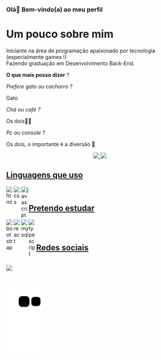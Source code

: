 ### Olá👋 Bem-vindo(a) ao meu perfil <br>
<h1>Um pouco sobre mim</h1>
<p>Iniciante na área de programação apaixonado por tecnologia (especialmente games !)<br> Fazendo graduação em Desenvolvimento Back-End.</p>

<p><b>O que mais posso dizer</b> ?</p> 
<p><i>Prefere gato ou cachorro ?</i><p>
<p>Gato</p>
<p><i>Chá ou café  ?</i><p>
<p>Os dois👍🏻</p>
<p><i>Pc ou console ?</i><p>
<p>Os dois, o importante é a diversão 👀.</p>

<div align="center">
  <a href="https://github.com/ViniciusMassari">
  <img height="180em" src="https://github-readme-stats.vercel.app/api?username=ViniciusMassari&show_icons=true&theme=radical&include_all_commits=true&count_private=true"/>
  <img height="180em" src="https://github-readme-stats.vercel.app/api/top-langs/?username=ViniciusMassari&layout=compact&langs_count=7&theme=radical"/>
</div>
<h2>Linguagens que uso </h2>
<div style="display: inline_block">
<img align="left" width="4%" alt="html" src="https://cdn.jsdelivr.net/gh/devicons/devicon/icons/html5/html5-plain-wordmark.svg" />
<img align="left" width="4%" alt="css" src="https://cdn.jsdelivr.net/gh/devicons/devicon/icons/css3/css3-original.svg" />
 <img align="left" width="4%" alt="javascript" src="https://cdn.jsdelivr.net/gh/devicons/devicon/icons/javascript/javascript-original.svg" />
</div> <br>

<h2>Pretendo estudar </h2>
<div style="display: inline_block">
<img align="left" width="4%" alt="bootstrap" src="https://cdn.jsdelivr.net/gh/devicons/devicon/icons/bootstrap/bootstrap-original-wordmark.svg" />
<img align="left" width="4%" alt="react" src="https://cdn.jsdelivr.net/gh/devicons/devicon/icons/react/react-original-wordmark.svg" />
<img align="left" width="4%" alt="mysql" src="https://cdn.jsdelivr.net/gh/devicons/devicon/icons/mysql/mysql-original-wordmark.svg" />
<img align="left" width="4%" alt="typescript" src="https://cdn.jsdelivr.net/gh/devicons/devicon/icons/typescript/typescript-original.svg" />
</div> <br> <br>
<h2>Redes sociais</h2> <br>
 <a href="https://www.linkedin.com/in/viniciusmassari/" target="_blank"><img src="https://img.shields.io/badge/-LinkedIn-%230077B5?style=for-the-badge&logo=linkedin&logoColor=white" target="_blank"></a> 

<div> <br>
 
  ![Snake animation](https://github.com/rafaballerini/rafaballerini/blob/output/github-contribution-grid-snake.svg)
 
</div>




